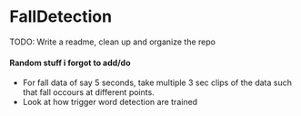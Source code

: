 # FallDetection

TODO: Write a readme, clean up and organize the repo

#### Random stuff i forgot to add/do
- For fall data of say 5 seconds, take multiple 3 sec clips of the data such that fall occours at different points.
- Look at how trigger word detection are trained 
